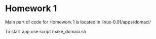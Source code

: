 # Homework 1

Main part of code for Homework 1 is located in linux-0.01/apps/domaci/

To start app use script make_domaci.sh